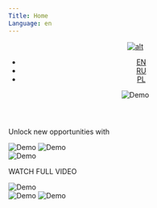 ```yaml
---
Title: Home
Language: en
---
```

<div class="firstScreen">
    <header class="topMenu">
        <div class="mainLinks">
            <a class="logoA" href="https://p.cx.ua/virtual/">
            <img alt="alt" src="https://p.cx.ua/virtual/system/themes/img/logo.svg">
            </a>
            <ul class="languageSet">
                <li class="language"><a class="languageText HeliosExtC active" href="https://p.cx.ua/virtual/en/">EN</a></li>
                <li class="language"><a class="languageText HeliosExtC" href="https://p.cx.ua/virtual/ru/">RU</a></li>
                <li class="language"><a class="languageText HeliosExtC" href="#">PL</a></li>
            </ul>
        </div>
        <nav class="navy">
           <img alt="Demo" src="https://p.cx.ua/virtual/system/themes/img/menu.svg">
        </nav>
    </header>
    <section class="mainTitle">
        <div class="frame">
            <p class="opportunity colorW Ag24">Unlock new opportunities with</p>
            <img alt="Demo" src="https://p.cx.ua/virtual/system/themes/img/Virtual.svg">
            <img alt="Demo" src="https://p.cx.ua/virtual/system/themes/img/Reality.svg">
        </div>
    </section>
    <div class="video">
        <div class="playPanel">
        <div class="play">
          <img alt="Demo" src="https://p.cx.ua/virtual/system/themes/img/playButton.svg">
        </div>
        <p class="watch HeliosExtC">WATCH FULL VIDEO</p>
        </div>
        <img alt="Demo" class="topPoster" src="https://p.cx.ua/virtual/system/themes/img/topVideoPoster.png">
    </div>
</div>
<div class="VR">
    <img alt="Demo" src="https://p.cx.ua/virtual/system/themes/img/V.svg">
    <img alt="Demo" src="https://p.cx.ua/virtual/system/themes/img/R.svg">
</div>
